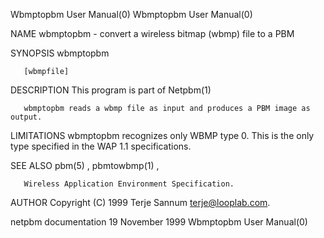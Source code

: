 Wbmptopbm User Manual(0)                                                                                                                                                             Wbmptopbm User Manual(0)



NAME
       wbmptopbm - convert a wireless bitmap (wbmp) file to a PBM


SYNOPSIS
       wbmptopbm

       [wbmpfile]


DESCRIPTION
       This program is part of Netpbm(1)

       wbmptopbm reads a wbmp file as input and produces a PBM image as output.


LIMITATIONS
       wbmptopbm recognizes only WBMP type 0.  This is the only type specified in the WAP 1.1 specifications.


SEE ALSO
       pbm(5) , pbmtowbmp(1) ,

       Wireless Application Environment Specification.


AUTHOR
       Copyright (C) 1999 Terje Sannum <terje@looplab.com>.



netpbm documentation                                                                           19 November 1999                                                                      Wbmptopbm User Manual(0)
